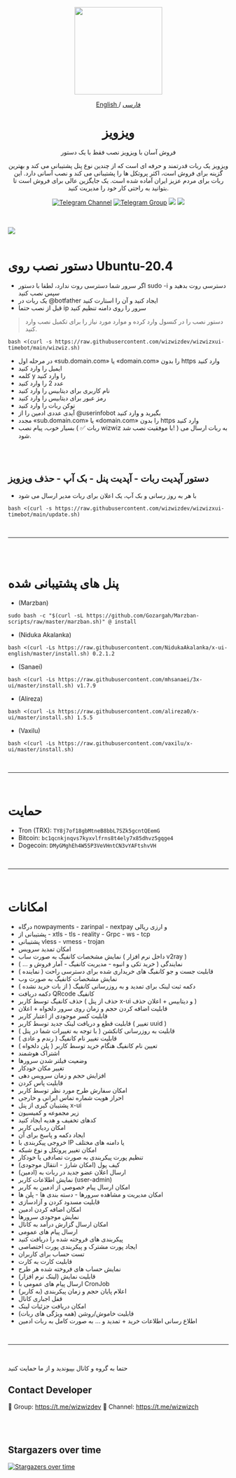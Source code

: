 <p align="center">
  <a href="https://github.com/wizwizdev/wizwizxui-timebot" target="_blank" rel="noopener noreferrer">
    <picture>
      <source media="(prefers-color-scheme: dark)" srcset="https://user-images.githubusercontent.com/27927279/227711552-d2bc1089-5666-477b-9be7-d7e50a5286dc.png">
      <img width="200" height="200" src="https://user-images.githubusercontent.com/27927279/227711552-d2bc1089-5666-477b-9be7-d7e50a5286dc.png">
    </picture>
  </a>
</p>

<p align="center">
	<a href="./README.md">
	English
	</a>
	/
	<a href="./README-fa.md">
	فارسی
	</a>

</p>

<h1 align="center"/>ویزویز</h1>

<p align="center">
فروش آسان با <a href="https://github.com/wizwizdev/wizwizxui-timebot">ویزویز</a> نصب فقط با یک دستور
</p>

<p align="center">
ویزویز یک ربات قدرتمند و حرفه ای است که از چندین نوع پنل پشتیبانی می کند و بهترین گزینه برای فروش است، اکثر پروتکل ها را پشتیبانی می کند و نصب آسانی دارد. این ربات برای مردم عزیز ایران آماده شده است. یک جایگزین عالی برای فروش است تا بتوانید به راحتی کار خود را مدیریت کنید.
</p>


<div align=center>

[![Telegram Channel](https://img.shields.io/endpoint?label=Channel&style=flat-square&url=https%3A%2F%2Ftg.sumanjay.workers.dev%2Fwizwizch&color=blue)](https://telegram.dog/wizwizch)
[![Telegram Group](https://img.shields.io/endpoint?color=neon&label=Support%20Group&style=flat-square&url=https%3A%2F%2Ftg.sumanjay.workers.dev%2Fwizwizdev)](https://telegram.dog/wizwizdev)
<img src="https://img.shields.io/github/license/wizwizdev/wizwizxui-timebot?style=flat-square" />
<img src="https://img.shields.io/github/v/release/wizwizdev/wizwizxui-timebot.svg" />
<!-- <img src="https://visitor-badge.glitch.me/badge?page_id=wizwizdev.wizwizdev" />
 -->
</div>

<br>
<br>
    <a align="center">
        <img src="https://github.com/wizwizdev/wizwizxui-timebot/assets/27927279/f6635ea5-ab26-4c64-a7b8-952203f79763" />
    </a>     
<br>
<br>







# دستور نصب روی Ubuntu-20.4


- اگر سرور شما دسترسی روت ندارد، لطفا با دستور sudo -i دسترسی روت بدهید و سپس نصب کنید
- یک ربات در @botfather ایجاد کنید و آن را استارت کنید
- قبل از نصب حتما ip سرور را روی دامنه تنظیم کنید 
> دستور نصب را در کنسول وارد کرده و موارد مورد نیاز را برای تکمیل نصب وارد کنید.
```
bash <(curl -s https://raw.githubusercontent.com/wizwizdev/wizwizxui-timebot/main/wizwiz.sh)
```
- در مرحله اول «sub.domain.com» یا «domain.com» را بدون https وارد کنید
- ایمیل را وارد کنید
- کلمه y را وارد کنید
- عدد 2 را وارد کنید
- نام کاربری برای دیتابیس را وارد کنید
- رمز عبور برای دیتابیس را وارد کنید
- توکن ربات را وارد کنید
- آیدی عددی ادمین را از @userinfobot بگیرید و وارد کنید
- مجدد «sub.domain.com» یا «domain.com» را بدون https وارد کنید
- بسیار خوب، پیام نصب ( ✅ ربات wizwiz با موفقیت نصب شد! ) به ربات ارسال می شود.

<br>
<br>

## دستور آپدیت ربات - آپدیت پنل - بک آپ - حذف ویزویز

- با هر به روز رسانی و بک آپ، یک اعلان برای ربات مدیر ارسال می شود


```
bash <(curl -s https://raw.githubusercontent.com/wizwizdev/wizwizxui-timebot/main/update.sh)
```

<br>
<hr>
<br>
<br>



# پنل های پشتیبانی شده

- (Marzban)
````
sudo bash -c "$(curl -sL https://github.com/Gozargah/Marzban-scripts/raw/master/marzban.sh)" @ install
````
- (Niduka Akalanka)
````
bash <(curl -Ls https://raw.githubusercontent.com/NidukaAkalanka/x-ui-english/master/install.sh) 0.2.1.2
````
- (Sanaei)
````
bash <(curl -Ls https://raw.githubusercontent.com/mhsanaei/3x-ui/master/install.sh) v1.7.9
````
- (Alireza)
````
bash <(curl -Ls https://raw.githubusercontent.com/alireza0/x-ui/master/install.sh) 1.5.5
````
- (Vaxilu)
````
bash <(curl -Ls https://raw.githubusercontent.com/vaxilu/x-ui/master/install.sh)
````



<br>
<hr>
<br>


# حمایت

- Tron (TRX): `TY8j7of18gbMtneB8bbL7SZk5gcntQEemG`
- Bitcoin: `bc1qcnkjnqvs7kyxvlfrns8t4ely7x85dhvz5gqge4`
- Dogecoin: `DMyGMghEh4W55P3VeVHntCN3vYAFtshvVH`



<br>
<hr>
<br>


# امکانات

- درگاه nowpayments - zarinpal - nextpay و ارزی ریالی
- پشتیبانی از - xtls - tls - reality - Grpc - ws - tcp
- پشتیبانی vless - vmess - trojan
- امکان تمدید سرویس
- نمایش مشخصات کانفیگ به صورت ساب ( داخل نرم افزار v2ray )
- نمایندگی ( خرید تکی و انبوه - مدیریت کانفیگ - آمار فروش و ... )
- قابلیت جست و جو کانفیگ های خریداری شده برای دسترسی راحت ( نماینده )
- نمایش مشخصات  کانفیگ به صورت وب
- دکمه ثبت لینک برای تمدید و به روزرسانی کانفیگ ( از بات خرید نشده )
- دکمه دریافت QRcode کانفیگ 
- حذف کانفیگ توسط کاربر ( حذف از پنل x-ui و دیتابیس + اعلان حذف )
- قابلیت اضافه کردن حجم و زمان روی سرور دلخواه + اعلان
- قابلیت کسر موجودی از اعتبار کاربر
- قابلیت قطع و دریافت لینک جدید توسط کاربر ( تغییر uuid )
- قابلیت به روزرسانی کانکشن ( با توجه به تغییرات شما در پنل )
- قابلیت تغییر نام کانفیگ ( رندم و عادی )
- تعیین نام کانفیگ هنگام خرید توسط کاربر ( پلن دلخواه )
- اشتراک هوشمند
- وضعیت فیلتر شدن سرورها
- تغییر مکان خودکار
- افزایش حجم و زمان سرویس دهی
- قابلیت پاس کردن
- امکان سفارش طرح مورد نظر توسط کاربر
- احراز هویت شماره تماس ایرانی و خارجی
- پشتیبان گیری از پنل x-ui
- زیر مجموعه و کمیسیون
- کدهای تخفیف و هدیه ایجاد کنید
- امکان ردیابی کاربر
- ایجاد دکمه و پاسخ برای آن
- خروجی پیکربندی با IP یا دامنه های مختلف
- امکان تغییر پروتکل و نوع شبکه
- تنظیم پورت پیکربندی به صورت تصادفی یا خودکار
- کیف پول (امکان شارژ - انتقال موجودی)
- ارسال اعلان عضو جدید در ربات به (ادمین)
- نمایش اطلاعات کاربر (user-admin)
- امکان ارسال پیام خصوصی از ادمین به کاربر
- امکان مدیریت و مشاهده سرورها - دسته بندی ها - پلن ها
- قابلیت مسدود کردن و آزادسازی
- امکان اضافه کردن ادمین
- نمایش موجودی سرورها
- امکان ارسال گزارش درآمد به کانال
- ارسال پیام های عمومی
- پیکربندی های فروخته شده را دریافت کنید
- ایجاد پورت مشترک و پیکربندی پورت اختصاصی
- تست حساب برای کاربران
- قابلیت کارت به کارت
- نمایش حساب های فروخته شده هر طرح
- قابلیت نمایش (لینک نرم افزار)
- ارسال پیام های عمومی با CronJob
- اعلام پایان حجم و زمان پیکربندی (به کاربر)
- قفل اجباری کانال
- امکان دریافت جزئیات لینک
- قابلیت خاموش/روشن (همه ویژگی های ربات)
- اطلاع رسانی اطلاعات خرید + تمدید و ... به صورت کامل به ربات ادمین



<br>
<hr>
<br>


حتما به گروه و کانال بپیوندید و از ما حمایت کنید

## Contact Developer
💎 Group: https://t.me/wizwizdev
💎 Channel: https://t.me/wizwizch

<br>
<br>

## Stargazers over time

[![Stargazers over time](https://starchart.cc/wizwizdev/wizwizxui-timebot.svg)](https://starchart.cc/wizwizdev/wizwizxui-timebot)
